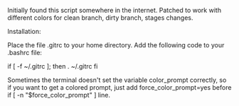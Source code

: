 Initially found this script somewhere in the internet. Patched to work with different colors for clean branch, dirty branch, stages changes.

Installation:

Place the file .gitrc to your home directory. Add the following code to your .bashrc file:

if [ -f ~/.gitrc ]; then
        . ~/.gitrc
fi

Sometimes the terminal doesn't set the variable color_prompt correctly, so if you want to get a colored prompt, just add force_color_prompt=yes before if [ -n "$force_color_prompt" ] line.

